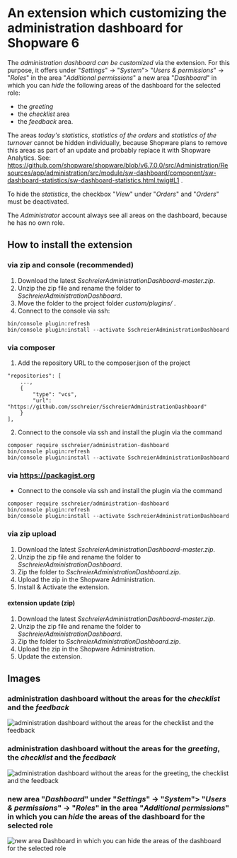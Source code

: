 # An extension which customizing the administration dashboard for Shopware 6

The _administration dashboard can be customized_ via the extension. For this purpose, it offers under "_Settings_" -> "_System_"> "_Users & permissions_" -> "_Roles_" in the area "_Additional permissions_" a new area "_Dashboard_" in which you can _hide_ the following areas of the dashboard for the selected role: 
- the _greeting_
- the _checklist_ area
- the _feedback_ area.

The areas _today's statistics_, _statistics of the orders_ and _statistics of the turnover_ cannot be hidden individually, because Shopware plans to remove this areas as part of an update and probably replace it with Shopware Analytics. See: https://github.com/shopware/shopware/blob/v6.7.0.0/src/Administration/Resources/app/administration/src/module/sw-dashboard/component/sw-dashboard-statistics/sw-dashboard-statistics.html.twig#L1 .

To hide the _statistics_, the checkbox "_View_" under "_Orders_" and "_Orders_" must be deactivated.

The _Administrator_ account always see all areas on the dashboard, because he has no own role.

## How to install the extension
### via zip and console (recommended)
1. Download the latest _SschreierAdministrationDashboard-master.zip_.
2. Unzip the zip file and rename the folder to _SschreierAdministrationDashboard_.
3. Move the folder to the project folder _custom/plugins/_ .
4. Connect to the console via ssh:

```
bin/console plugin:refresh
bin/console plugin:install --activate SschreierAdministrationDashboard
```

### via composer
1. Add the repository URL to the composer.json of the project
```
"repositories": [
    ...,
    {
        "type": "vcs",
        "url": "https://github.com/sschreier/SschreierAdministrationDashboard"
    }
],
```

2. Connect to the console via ssh and install the plugin via the command
```
composer require sschreier/administration-dashboard
bin/console plugin:refresh
bin/console plugin:install --activate SschreierAdministrationDashboard
```

### via https://packagist.org
- Connect to the console via ssh and install the plugin via the command
```
composer require sschreier/administration-dashboard
bin/console plugin:refresh
bin/console plugin:install --activate SschreierAdministrationDashboard
```

### via zip upload
1. Download the latest _SschreierAdministrationDashboard-master.zip_.
2. Unzip the zip file and rename the folder to _SschreierAdministrationDashboard_.
3. Zip the folder to _SschreierAdministrationDashboard.zip_.
4. Upload the zip in the Shopware Administration.
5. Install & Activate the extension.

#### extension update (zip)
1. Download the latest _SschreierAdministrationDashboard-master.zip_.
2. Unzip the zip file and rename the folder to _SschreierAdministrationDashboard_.
3. Zip the folder to _SschreierAdministrationDashboard.zip_.
4. Upload the zip in the Shopware Administration.
5. Update the extension.

## Images

### administration dashboard without the areas for the _checklist_ and the _feedback_

![administration dashboard without the areas for the checklist and the feedback](https://www.sebastianschreier.de/plugins/SschreierAdministrationDashboard/SschreierAdministrationDashboard-Image1.jpg)

### administration dashboard without the areas for the _greeting_, the _checklist_ and the _feedback_

![administration dashboard without the areas for the greeting, the checklist and the feedback](https://www.sebastianschreier.de/plugins/SschreierAdministrationDashboard/SschreierAdministrationDashboard-Image2.jpg)

### new area "_Dashboard_" under "_Settings_" -> "_System_"> "_Users & permissions_" -> "_Roles_" in the area "_Additional permissions_" in which you can _hide_ the areas of the dashboard for the selected role

![new area Dashboard in which you can hide the areas of the dashboard for the selected role](https://www.sebastianschreier.de/plugins/SschreierAdministrationDashboard/SschreierAdministrationDashboard-Image5.jpg)
